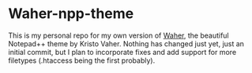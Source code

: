 Waher-npp-theme
===============

This is my personal repo for my own version of [Waher](http://waher.net/archives/1013), the beautiful Notepad++ theme by Kristo Vaher. Nothing has changed just yet, just an initial commit, but I plan to incorporate fixes and add support for more filetypes (.htaccess being the first probably).